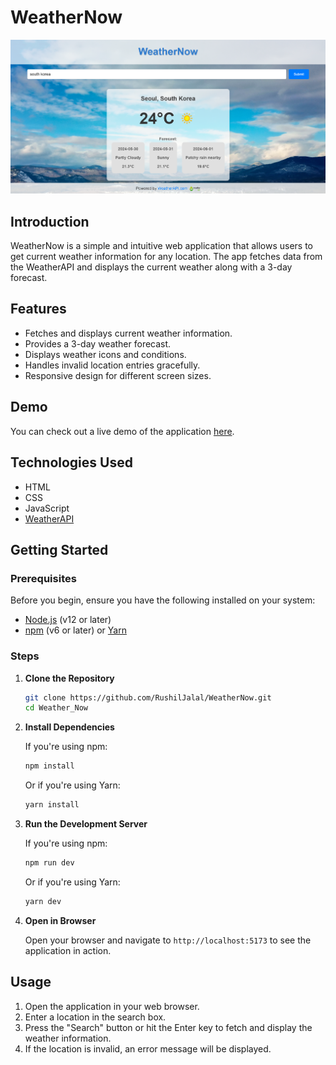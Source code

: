 # WeatherNow

![Weather App](./imgs/ss.png)


## Introduction

WeatherNow is a simple and intuitive web application that allows users to get current weather information for any location. The app fetches data from the WeatherAPI and displays the current weather along with a 3-day forecast.

## Features

- Fetches and displays current weather information.
- Provides a 3-day weather forecast.
- Displays weather icons and conditions.
- Handles invalid location entries gracefully.
- Responsive design for different screen sizes.

## Demo

You can check out a live demo of the application [here](https://rushil-weathernow.netlify.app/).

## Technologies Used

- HTML
- CSS
- JavaScript
- [WeatherAPI](https://www.weatherapi.com/)

## Getting Started

### Prerequisites

Before you begin, ensure you have the following installed on your system:

- [Node.js](https://nodejs.org/en/) (v12 or later)
- [npm](https://www.npmjs.com/) (v6 or later) or [Yarn](https://yarnpkg.com/)

### Steps

1. **Clone the Repository**

    ```sh
    git clone https://github.com/RushilJalal/WeatherNow.git
    cd Weather_Now
    ```

2. **Install Dependencies**

    If you're using npm:

    ```sh
    npm install
    ```

    Or if you're using Yarn:

    ```sh
    yarn install
    ```

3. **Run the Development Server**

    If you're using npm:

    ```sh
    npm run dev
    ```

    Or if you're using Yarn:

    ```sh
    yarn dev
    ```

4. **Open in Browser**

    Open your browser and navigate to `http://localhost:5173` to see the application in action.



## Usage

1. Open the application in your web browser.
2. Enter a location in the search box.
3. Press the "Search" button or hit the Enter key to fetch and display the weather information.
4. If the location is invalid, an error message will be displayed.
